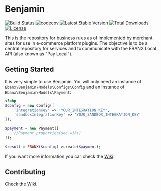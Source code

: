 # Benjamin
[![Build Status](https://img.shields.io/travis/ebanx/benjamin-local/master.svg?style=for-the-badge)](https://travis-ci.com/ebanx/benjamin-local)
[![codecov](https://img.shields.io/codecov/c/github/ebanx/benjamin-local/master.svg?style=for-the-badge)](https://codecov.io/gh/ebanx/benjamin-local)
[![Latest Stable Version](https://img.shields.io/packagist/v/ebanx/benjamin-local.svg?style=for-the-badge)](https://packagist.org/packages/ebanx/benjamin-local)
[![Total Downloads](https://img.shields.io/packagist/dt/ebanx/benjamin-local.svg?style=for-the-badge)](https://packagist.org/packages/ebanx/benjamin-local)
[![License](https://img.shields.io/packagist/l/ebanx/benjamin-local.svg?style=for-the-badge)](https://packagist.org/packages/ebanx/benjamin-local)


This is the repository for business rules as of implemented by merchant sites for use in e-commerce platform plugins.
The objective is to be a central repository for services and to communicate with the EBANX Local API (also known as "Pay Local").

## Getting Started

It is very simple to use Benjamin. You will only need an instance of `Ebanx\Benjamin\Models\Configs\Config` and an instance of `Ebanx\Benjamin\Models\Payment`:

```php
<?php
$config = new Config([
    'integrationKey' => 'YOUR_INTEGRATION_KEY',
    'sandboxIntegrationKey' => 'YOUR_SANDBOX_INTEGRATION_KEY'
]);

$payment = new Payment([
    //Payment properties(see wiki)
]);

$result = EBANX($config)->create($payment);
```

If you want more information you can check the [Wiki](https://github.com/ebanx/benjamin-local/wiki/Using-Benjamin).

## Contributing

Check the [Wiki](https://github.com/ebanx/benjamin-local/wiki/Contributing).
